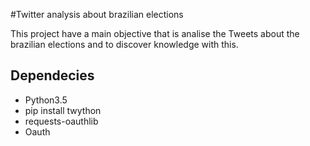 #Twitter analysis about brazilian elections

This project have a main objective that is analise the Tweets about the brazilian elections and to discover knowledge with this.

## Dependecies

- Python3.5
- pip install twython
- requests-oauthlib
- Oauth
 
